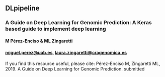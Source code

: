 ## DLpipeline
### A Guide on Deep Learning for Genomic Prediction: A Keras based guide to implement deep learning
#### M Pérez-Enciso & ML Zingaretti
#### miguel.perez@uab.es, laura.zingaretti@cragenomica.es

If you find this resource useful, please cite: 
Pérez-Enciso M, Zingaretti ML, 2019. 
A Guide on Deep Learning for Genomic Prediction. 
submitted


